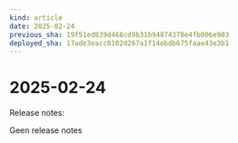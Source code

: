 ```yaml
---
kind: article
date: 2025-02-24
previous_sha: 19f51ed839d468cd9b31b94874378e4fb006e903
deployed_sha: 17ade3eacc0102d267a1f14ebdb675faae43e3b1
---
```


# 2025-02-24

Release notes:

Geen release notes
